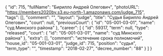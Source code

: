 {
    "id": 715,
    "fullName": "Бирилло Андрей Олегович",
    "photoURL": "https://members2020by.s3.eu-north-1.amazonaws.com/judge_715",
    "tags": [],
    "comment": "",
    "layout": "judge",
    "title": "Судья Бирилло Андрей Олегович",
    "court": null,
    "previousCourt": {
        "id": "05-001-03-01",
        "name": "суд Минского района"
    },
    "career": [
        {
            "id": 59317,
            "term": null,
            "type": "released",
            "court": {
                "id": "05-001-03-01",
                "name": "суд Минского района"
            },
            "extra": [],
            "comment": "истечение срока полномочий",
            "house_id": "05-001-03-01",
            "judge_id": 715,
            "position": "судья",
            "term_type": "",
            "timestamp": "2018-02-27",
            "decree_number": "88"
        }
    ]
}